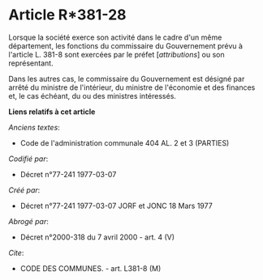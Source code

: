 # Article R*381-28

Lorsque la société exerce son activité dans le cadre d'un même département, les fonctions du commissaire du Gouvernement
prévu à l'article L. 381-8 sont exercées par le préfet [*attributions*] ou son représentant.

Dans les autres cas, le commissaire du Gouvernement est désigné par arrêté du ministre de l'intérieur, du ministre de
l'économie et des finances et, le cas échéant, du ou des ministres intéressés.

**Liens relatifs à cet article**

_Anciens textes_:

  - Code de l'administration communale 404 AL. 2 et 3 (PARTIES)

_Codifié par_:

  - Décret n°77-241 1977-03-07

_Créé par_:

  - Décret n°77-241 1977-03-07 JORF et JONC 18 Mars 1977

_Abrogé par_:

  - Décret n°2000-318 du 7 avril 2000 - art. 4 (V)

_Cite_:

  - CODE DES COMMUNES. - art. L381-8 (M)
